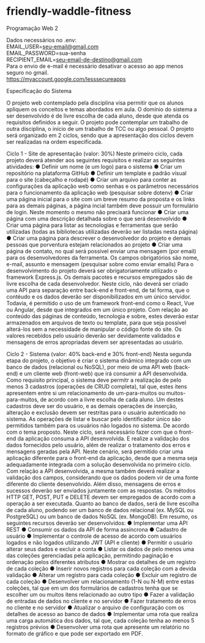 # friendly-waddle-fitness

Programação Web 2

Dados necessários no .env:  
EMAIL_USER=seu-email@gmail.com  
EMAIL_PASSWORD=sua-senha  
RECIPIENT_EMAIL=seu-email-de-destino@gmail.com  
Para o envio de e-mail é necessário desativar o acesso ao app menos seguro no gmail.  
https://myaccount.google.com/lesssecureapps  

Especificação do Sistema

O projeto web contemplado pela disciplina visa permitir que os alunos apliquem os conceitos e
temas abordados em aula. O domínio do sistema a ser desenvolvido é de livre escolha de cada
aluno, desde que atenda os requisitos definidos a seguir. O projeto pode contemplar um
trabalho de outra disciplina, o início de um trabalho de TCC ou algo pessoal.
O projeto será organizado em 2 ciclos, sendo que a apresentação dos ciclos devem ser
realizadas na ordem especificada.

Ciclo 1 - Site de apresentação (valor: 30%)
Neste primeiro ciclo, cada projeto deverá atender aos seguintes requisitos e realizar as
seguintes atividades:
● Definir um nome (e um logo) para o sistema
● Criar um repositório na plataforma GitHub
● Definir um template e padrão visual para o site (cabeçalho e rodapé)
● Criar um arquivo para conter as configurações da aplicação web como senhas e
os parâmetros necessários para o funcionamento da aplicação web (pesquisar
sobre dotenv)
● Criar uma página inicial para o site com um breve resumo da proposta e os links
para as demais páginas, a página incial também deve possuir um formulário de
login. Neste momento o mesmo não precisará funcionar
● Criar uma página com uma descrição detalhada sobre o que será desenvolvido
● Criar uma página para listar as tecnologias e ferramentas que serão utilizadas
(todas as bibliotecas utilizadas deverão ser listadas nesta página)
● Criar uma página para descrever o desenvolvedor do projeto e demais pessoas
que porventura estejam relacionados ao projeto
● Criar uma página de contato, no qual será possível enviar uma mensagem (por
email) para os desenvolvedores da ferramenta. Os campos obrigatórios são
nome, e-mail, assunto e mensagem (pesquisar sobre como enviar emails)
Para o desenvolvimento do projeto deverá ser obrigatoriamente utilizado o framework
Express.js. Os demais pacotes e recursos empregados são de livre escolha de cada
desenvolvedor. Neste ciclo, não deverá ser criado uma API para separação entre
back-end e front-end, de tal forma, que o contéudo e os dados deverão ser
disponibilizados em um único servidor. Todavia, é permitido o uso de um framework
front-end como o React, Vue ou Angular, desde que integrados em um único projeto.
Com relação ao conteúdo das páginas de conteúdo, tecnologia e sobre, estes
deverão estar armazenados em arquivos de texto ou template, para que seja possível
alterá-los sem a necessidade de manipular o código fonte do site.
Os valores recebidos pelo usuário deverão ser devidamente validados e mensagens de
erros apropriadas devem ser apresentadas ao usuário.

Ciclo 2 - Sistema (valor: 40% back-end e 30% front-end)
Nesta segunda etapa do projeto, o objetivo é criar o sistema dinâmico integrado com
um banco de dados (relacional ou NoSQL), por meio de uma API web (back-end) e um
cliente web (front-web) que irá consumir a API desenvolvida.
Como requisito principal, o sistema deve permitr a realização de pelo menos 3
cadastros (operações de CRUD completa), tal que, estes itens apresentem entre si um
relacionamento de um-para-muitos ou muitos-para-muitos, de acordo com a livre
escolha de cada aluno. Um destes cadastros deve ser do usuário, e as demais
operações de inserção, alteração e exclusão devem ser restritas para o usuário
autenticado no sistema. As operações de listar e buscar pelo identificador único são
permitidos também para os usuários não logados no sistema. De acordo com o tema
proposto.
Neste ciclo, será necessário fazer com que o front-end da aplicação consuma a API
desenvolvida. E realize a validação dos dados fornecidos pelo usuário, além de realizar
o tratamento dos erros e mensagens geradas pela API. Neste cenário, será permitido
criar uma aplicação diferente para o front-end da aplicação, desde que a mesma seja
adequadamente integrada com a solução desenvolvida no primeiro ciclo.
Com relação a API desenvolvida, a mesma também deverá realizar a validação dos
campos, considerando que os dados podem vir de uma fonte diferente do cliente
desenvolvido. Além disso, mensagens de erros e sucessos deverão ser enviados
juntamente com as respostas. Os métodos HTTP GET, POST, PUT e DELETE devem
ser empregados de acordo com a operação a ser executada. Quanto ao banco de
dados, será de livre escolha de cada aluno, podendo ser um banco de dados relacional
(ex. MySQL ou PostgreSQL) ou um banco de dados NoSQL (ex. MongoDB).
Em resumo, os seguintes recursos deverão ser desenvolvidos:
● Implementar uma API REST
● Consumir os dados da API de forma assíncrona
● Cadastro de usuário
● Implementar o controle de acesso de acordo com usuários logados e não
logados utilizando JWT (API e cliente)
● Permitir o usuário alterar seus dados e excluir a conta
● Listar os dados de pelo menos uma das coleções gerenciadas pela aplicação,
permitindo paginação e ordenação pelos diferentes atributos
● Mostrar os detalhes de um registro de cada coleção
● Inserir novos registros para cada coleção com a devida validação
● Alterar um registro para cada coleção
● Excluir um registro de cada coleção
● Desenvolver um relacionamento (1-N ou N-M) entre estas coleções, tal que em
um dos formulários de cadastros tenha que se escolher um ou muitos itens
relacionado ao outro tipo
● Fazer a validação de entradas de dados no cliente e no servidor
● Fazer tratamento de erros no cliente e no servidor
● Atualizar o arquivo de configuração com os detalhes de acesso ao banco de
dados
● Implementar uma rota que realiza uma carga automática dos dados, tal que,
cada coleção tenha ao menos 5 registros prévios
● Desenvolver uma rota que apresente um relatório no formato de gráfico e que
pode ser exportado em PDF.
